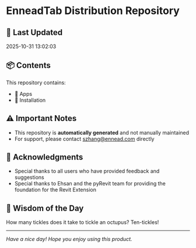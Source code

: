 # EnneadTab Distribution Repository

## 📅 Last Updated
2025-10-31 13:02:03



## 📦 Contents
This repository contains:
- 📂 Apps
- 📂 Installation

## ⚠️ Important Notes
- This repository is **automatically generated** and not manually maintained
- For support, please contact szhang@ennead.com directly

## 🙏 Acknowledgments
- Special thanks to all users who have provided feedback and suggestions
- Special thanks to Ehsan and the pyRevit team for providing the foundation for the Revit Extension

## 💭 Wisdom of the Day
How many tickles does it take to tickle an octupus? Ten-tickles!

---
*Have a nice day! Hope you enjoy using this product.*
